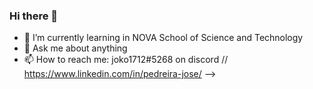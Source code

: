 ### Hi there 👋
- 🌱 I’m currently learning in NOVA School of Science and Technology
- 💬 Ask me about anything
- 📫 How to reach me: joko1712#5268 on discord // https://www.linkedin.com/in/pedreira-jose/
-->
